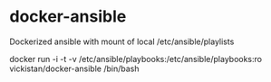 docker-ansible
==============

Dockerized ansible with mount of local /etc/ansible/playlists

docker run -i -t -v /etc/ansible/playbooks:/etc/ansible/playbooks:ro vickistan/docker-ansible /bin/bash
